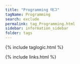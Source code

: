 ```yaml
---
title: "Programming 태그"
tagName: Programming
search: exclude
permalink: tag_Programming.html
sidebar: information_sidebar
folder: tags
---
```

{% include taglogic.html %}

{% include links.html %}
